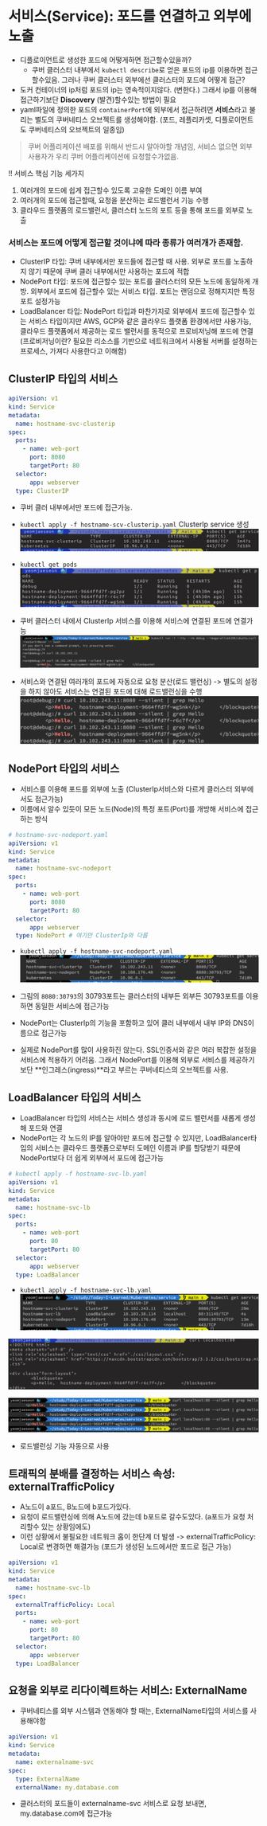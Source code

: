 # 서비스(Service): 포드를 연결하고 외부에 노출
- 디플로이먼트로 생성한 포드에 어떻게하면 접근할수있을까?
    - 쿠버 클러스터 내부에서 `kubectl describe`로 얻은 포드의 ip를 이용하면 접근할수있음. 그러나 쿠버 클러스터 외부에선 클러스터의 포드에 어떻게 접근?
- 도커 컨테이너의 ip처럼 포드의 ip는 영속적이지않다. (변한다.) 그래서 ip를 이용해 접근하기보단 **Discovery** (발견)할수있는 방법이 필요
- yaml파일에 정의한 포드의 `containerPort`에 외부에서 접근하려면 **서비스**라고 불리는 별도의 쿠버네티스 오브젝트를 생성해야함. (포드, 레플리카셋, 디플로이먼트도 쿠버네티스의 오브젝트의 일종임)

> 쿠버 어플리케이션 배포를 위해서 반드시 알아야할 개념임, 서비스 없으면 외부 사용자가 우리 쿠버 어플리케이션에 요청할수가없음.

!! 서비스 핵심 기능 세가지
1. 여러개의 포드에 쉽게 접근할수 있도록 고유한 도메인 이름 부여
2. 여러개의 포드에 접근할때, 요청을 분산하는 로드밸런서 기능 수행
3. 클라우드 플랫폼의 로드밸런서, 클러스터 노드의 포트 등을 통해 포드를 외부로 노출

### 서비스는 포드에 어떻게 접근할 것이냐에 따라 종류가 여러개가 존재함.
- ClusterIP 타입: 쿠버 내부에서만 포드들에 접근할 때 사용. 외부로 포드를 노출하지 않기 때문에 쿠버 클러 내부에서만 사용하는 포드에 적합
- NodePort 타입: 포드에 접근할수 있는 포트를 클러스터의 모든 노드에 동일하게 개방. 외부에서 포드에 접근할수 있는 서비스 타입. 포트는 랜덤으로 정해지지만 특정 포트 설정가능
- LoadBalancer 타입: NodePort 타입과 마찬가지로 외부에서 포드에 접근할수 있는 서비스 타입이지만 AWS, GCP와 같은 클라우드 플랫폼 환경에서만 사용가능, 클라우드 플랫폼에서 제공하는 로드 밸런서를 동적으로 프로비저닝해 포드에 연결
    (프로비저닝이란? 필요한 리소스를 기반으로 네트워크에서 사용될 서버를 설정하는 프로세스, 가져다 사용한다고 이해함)

## ClusterIP 타입의 서비스
```yaml
apiVersion: v1
kind: Service
metadata:
  name: hostname-svc-clusterip
spec:
  ports:
    - name: web-port
      port: 8080
      targetPort: 80
  selector:
      app: webserver
  type: ClusterIP
```

- 쿠버 클러 내부에서만 포드에 접근가능.
- `kubectl apply -f hostname-scv-clusterip.yaml` ClusterIp service 생성
![image1](./images/service_image.png)
- `kubectl get pods`
![image1](./images/debug_pods.png)

- 쿠버 클러스터 내에서 ClusterIp 서비스를 이용해 서비스에 연결된 포드에 연결가능
![image1](./images/result.png)

- 서비스와 연결된 여러개의 포드에 자동으로 요청 분산(로드 밸런싱) -> 별도의 설정을 하지 않아도 서비스는 연결된 포드에 대해 로드밸런싱을 수행
![image1](./images/load_balance.png)

## NodePort 타입의 서비스
- 서비스를 이용해 포드를 외부에 노출 (ClusterIp서비스와 다르게 클러스터 외부에서도 접근가능)
- 이름에서 알수 있듯이 모든 노드(Node)의 특정 포트(Port)를 개방해 서비스에 접근하는 방식

```yaml
# hostname-svc-nodeport.yaml
apiVersion: v1
kind: Service
metadata:
  name: hostname-svc-nodeport
spec:
  ports:
    - name: web-port
      port: 8080
      targetPort: 80
  selector:
      app: webserver
  type: NodePort # 여기만 ClusterIp와 다름
```
- `kubectl apply -f hostname-svc-nodeport.yaml`
![image1](./images/node_port.png)
- 그림의 `8080:30793`의 30793포트는 클러스터의 내부든 외부든 30793포트를 이용하면 동일한 서비스에 접근가능
- NodePort는 ClusterIp의 기능을 포함하고 있어 클러 내부에서 내부 IP와 DNS이름으로 접근가능

- 실제로 NodePort를 많이 사용하진 않는다. SSL인증서와 같은 여러 복잡한 설정을 서비스에 적용하기 어려움. 그래서 NodePort를 이용해 외부로 서비스를 제공하기 보단 **인그레스(ingress)**라고 부르는 쿠버네티스의 오브젝트를 사용.

## LoadBalancer 타입의 서비스
- LoadBalancer 타입의 서비스는 서비스 생성과 동시에 로드 밸런서를 새롭게 생성해 포드와 연결
- NodePort는 각 노드의 IP를 알아야만 포드에 접근할 수 있지만, LoadBalancer타입의 서비스는 클라우드 플랫폼으로부터 도메인 이름과 IP를 할당받기 때문에 NodePort보다 더 쉽게 외부에서 포드에 접근가능


```yaml
# kubectl apply -f hostname-svc-lb.yaml
apiVersion: v1
kind: Service
metadata:
  name: hostname-svc-lb
spec:
  ports:
    - name: web-port
      port: 80
      targetPort: 80
  selector:
      app: webserver
  type: LoadBalancer
```
- `kubectl apply -f hostname-svc-lb.yaml`
![image1](./images/lb.png)


![image1](./images/local-lb.png)


![image1](./images/lb_load.png)
- 로드밸런싱 기능 자동으로 사용

## 트래픽의 분배를 결정하는 서비스 속성: externalTrafficPolicy
- A노드이 a포드, B노드에 b포드가있다.
- 요청이 로드밸런싱에 의해 A노드에 갔는데 b포드로 갈수도있다. (a포드가 요청 처리할수 있는 상황임에도)
- 이런 상황에서 불필요한 네트워크 홉이 한단계 더 발생 -> externalTrafficPolicy: Local로 변경하면 해결가능 (포드가 생성된 노드에서만 포드로 접근 가능)
```yaml
apiVersion: v1
kind: Service
metadata:
  name: hostname-svc-lb
spec:
  externalTrafficPolicy: Local
  ports:
    - name: web-port
      port: 80
      targetPort: 80
  selector:
      app: webserver
  type: LoadBalancer
```

## 요청을 외부로 리다이렉트하는 서비스: ExternalName
- 쿠버네티스를 외부 시스템과 연동해야 할 때는, ExternalName타입의 서비스를 사용해야함

```yaml
apiVersion: v1
kind: Service
metadata:
  name: externalname-svc
spec:
  type: ExternalName
  externalName: my.database.com
```
- 클러스터의 포드들이 externalname-svc 서비스로 요청 보내면, my.database.com에 접근가능